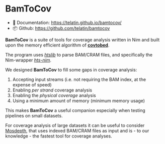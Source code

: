 # BamToCov

- :book: Documentation: <https://telatin.github.io/bamtocov/>
- :package: Github: <https://github.com/telatin/bamtocov>

**BamToCov** is a suite of tools for coverage analysis written in Nim and built upon the
memory efficient algorithm of [**covtobed**](https://github.com/telatin/covtobed).

The program uses [_htslib_](https://www.htslib.org) to parse BAM/CRAM files, and specifically the Nim-wrapper
[_hts-nim_](https://github.com/brentp/hts-nim).



We designed **BamToCov** to fill some gaps in coverage analysis:
1. Accepting input streams (i.e. not requiring the BAM index, at the expense of speed)
1. Enabling _per strand_ coverage analysis
1. Enabling the _physical coverage_ analysis
1. Using a minimum amount of memory (minimum memory usage)

This makes **BamToCov** a useful companion especially when testing pipelines on small datasets.

For coverage analysis of large datasets it can be useful to consider [Mosdepth](https://github.com/brentp/mosdepth),
that uses indexed BAM/CRAM files as input and is - to our knowledge - the fastest tool for coverage
analyses.